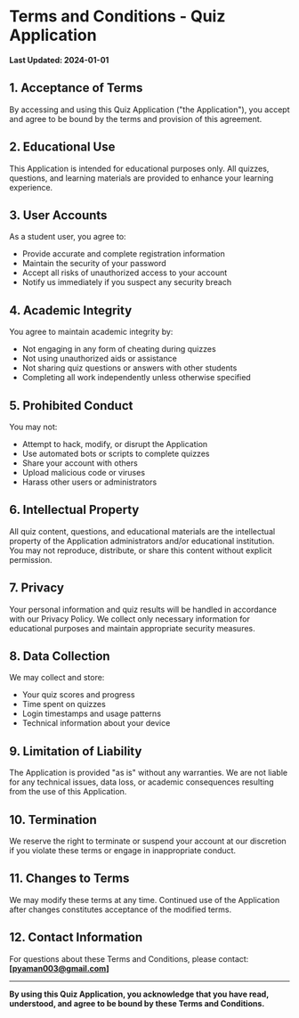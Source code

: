 # Terms and Conditions - Quiz Application

**Last Updated: 2024-01-01**

## 1. Acceptance of Terms
By accessing and using this Quiz Application ("the Application"), you accept and agree to be bound by the terms and provision of this agreement.

## 2. Educational Use
This Application is intended for educational purposes only. All quizzes, questions, and learning materials are provided to enhance your learning experience.

## 3. User Accounts
As a student user, you agree to:
- Provide accurate and complete registration information
- Maintain the security of your password
- Accept all risks of unauthorized access to your account
- Notify us immediately if you suspect any security breach

## 4. Academic Integrity
You agree to maintain academic integrity by:
- Not engaging in any form of cheating during quizzes
- Not using unauthorized aids or assistance
- Not sharing quiz questions or answers with other students
- Completing all work independently unless otherwise specified

## 5. Prohibited Conduct
You may not:
- Attempt to hack, modify, or disrupt the Application
- Use automated bots or scripts to complete quizzes
- Share your account with others
- Upload malicious code or viruses
- Harass other users or administrators

## 6. Intellectual Property
All quiz content, questions, and educational materials are the intellectual property of the Application administrators and/or educational institution. You may not reproduce, distribute, or share this content without explicit permission.

## 7. Privacy
Your personal information and quiz results will be handled in accordance with our Privacy Policy. We collect only necessary information for educational purposes and maintain appropriate security measures.

## 8. Data Collection
We may collect and store:
- Your quiz scores and progress
- Time spent on quizzes
- Login timestamps and usage patterns
- Technical information about your device

## 9. Limitation of Liability
The Application is provided "as is" without any warranties. We are not liable for any technical issues, data loss, or academic consequences resulting from the use of this Application.

## 10. Termination
We reserve the right to terminate or suspend your account at our discretion if you violate these terms or engage in inappropriate conduct.

## 11. Changes to Terms
We may modify these terms at any time. Continued use of the Application after changes constitutes acceptance of the modified terms.

## 12. Contact Information
For questions about these Terms and Conditions, please contact: **[pyaman003@gmail.com]**

---

**By using this Quiz Application, you acknowledge that you have read, understood, and agree to be bound by these Terms and Conditions.**